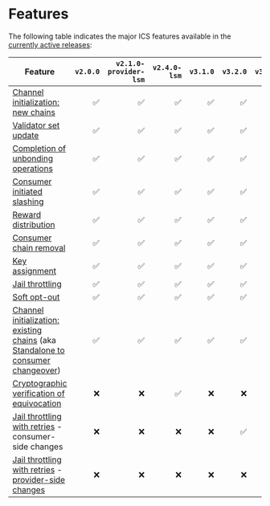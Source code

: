 # Features

The following table indicates the major ICS features available in the [currently active releases](./RELEASES.md#version-matrix):

| Feature | `v2.0.0` | `v2.1.0-provider-lsm` | `v2.4.0-lsm` | `v3.1.0` | `v3.2.0` | `v3.3.0` | `v4.0.0` | 
|---------|---------:|----------------------:|-------------:|---------:|---------:|---------:|---------:|
| [Channel initialization: new chains](https://github.com/cosmos/ibc/blob/main/spec/app/ics-028-cross-chain-validation/overview_and_basic_concepts.md#channel-initialization-new-chains) | ✅ | ✅ | ✅ | ✅ | ✅ | ✅ | ✅ |
| [Validator set update](https://github.com/cosmos/ibc/blob/main/spec/app/ics-028-cross-chain-validation/overview_and_basic_concepts.md#validator-set-update) | ✅ | ✅ | ✅ | ✅ | ✅ | ✅ | ✅ |
| [Completion of unbonding operations](https://github.com/cosmos/ibc/blob/main/spec/app/ics-028-cross-chain-validation/overview_and_basic_concepts.md#completion-of-unbonding-operations) | ✅ | ✅ | ✅ | ✅ | ✅ | ✅ | ✅ |
| [Consumer initiated slashing](https://github.com/cosmos/ibc/blob/main/spec/app/ics-028-cross-chain-validation/overview_and_basic_concepts.md#consumer-initiated-slashing) | ✅ | ✅ | ✅ | ✅ | ✅ | ✅ | ✅ |
| [Reward distribution](https://github.com/cosmos/ibc/blob/main/spec/app/ics-028-cross-chain-validation/overview_and_basic_concepts.md#reward-distribution) |  ✅ | ✅ | ✅ | ✅ | ✅ | ✅ | ✅ |
| [Consumer chain removal](https://github.com/cosmos/ibc/blob/main/spec/app/ics-028-cross-chain-validation/methods.md#consumer-chain-removal) | ✅ | ✅ | ✅ | ✅ | ✅ | ✅ | ✅ |
| [Key assignment](https://github.com/cosmos/interchain-security/issues/26) | ✅ | ✅ | ✅ | ✅ | ✅ | ✅ | ✅ |
| [Jail throttling](https://github.com/cosmos/interchain-security/issues/404) | ✅ | ✅ | ✅ | ✅ | ✅ | ✅ | ✅ |
| [Soft opt-out](https://github.com/cosmos/interchain-security/issues/851)  | ✅ | ✅ | ✅ | ✅ | ✅ | ✅ | ✅ |
| [Channel initialization: existing chains](https://github.com/cosmos/ibc/blob/main/spec/app/ics-028-cross-chain-validation/overview_and_basic_concepts.md#channel-initialization-existing-chains) (aka [Standalone to consumer changeover](https://github.com/cosmos/interchain-security/issues/756)) | ✅ | ✅ | ✅ | ✅ | ✅ | ✅ | ✅ |
| [Cryptographic verification of equivocation](https://github.com/cosmos/interchain-security/issues/732) | ❌ | ❌ | ✅ | ❌ | ❌ | ✅ | ✅ |
| [Jail throttling with retries](https://github.com/cosmos/interchain-security/issues/713) - consumer-side changes | ❌ | ❌ | ❌ | ❌ | ✅ | ✅ | ✅ |
| [Jail throttling with retries](https://github.com/cosmos/interchain-security/issues/713) - [provider-side changes](https://github.com/cosmos/interchain-security/issues/1102) | ❌ | ❌ | ❌ | ❌ | ❌ | ❌ | ✅ |
